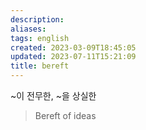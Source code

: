 ```yaml
---
description:
aliases: 
tags: english
created: 2023-03-09T18:45:05
updated: 2023-07-11T15:21:09
title: bereft
---
```

~이 전무한, ~을 상실한

> Bereft of ideas